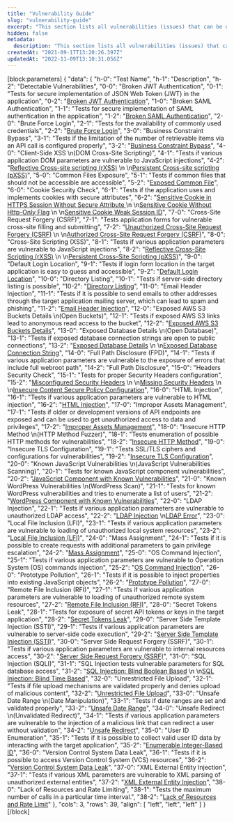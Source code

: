 ```yaml
---
title: "Vulnerability Guide"
slug: "vulnerability-guide"
excerpt: "This section lists all vulnerabilities (issues) that can be detected by Bright and provides detailed information about each of them."
hidden: false
metadata: 
  description: "This section lists all vulnerabilities (issues) that can be detected by NeuraLegion and provides detailed information about each of them."
createdAt: "2021-09-17T13:20:26.397Z"
updatedAt: "2022-11-09T13:10:31.056Z"
---
```

[block:parameters]
{
  "data": {
    "h-0": "Test Name",
    "h-1": "Description",
    "h-2": "Detectable Vulnerabilities",
    "0-0": "Broken JWT Authentication",
    "0-1": "Tests for secure implementation of JSON Web Token (JWT) in the application",
    "0-2": "[Broken JWT Authentication](https://docs.brightsec.com/docs/broken-jwt-authentication)",
    "1-0": "Broken SAML Authentication",
    "1-1": "Tests for secure implementation of SAML authentication in the application",
    "1-2": "[Broken SAML Authentication](https://docs.brightsec.com/docs/broken-saml-authentication)",
    "2-0": "Brute Force Login",
    "2-1": "Tests for the availability of commonly used credentials",
    "2-2": "[Brute Force Login](https://docs.brightsec.com/docs/brute-force-login)",
    "3-0": "Business Constraint Bypass",
    "3-1": "Tests if the limitation of the number of retrievable items via an API call is configured properly",
    "3-2": "[Business Constraint Bypass](https://docs.brightsec.com/docs/business-constraint-bypass)",
    "4-0": "Client-Side XSS  \n(DOM Cross-Site Scripting)",
    "4-1": "Tests if various application DOM parameters are vulnerable to JavaScript injections",
    "4-2": "[Reflective Cross-site scripting (rXSS)](https://docs.brightsec.com/docs/reflective-cross-site-scripting-rxss)  \n  \n[Persistent Cross-site scripting (pXSS)](https://docs.brightsec.com/docs/persistent-cross-site-scripting-pxss)",
    "5-0": "Common Files Exposure",
    "5-1": "Tests if common files that should not be accessible are accessible",
    "5-2": "[Exposed Common File](https://docs.brightsec.com/docs/exposed-common-file)",
    "6-0": "Cookie Security Check",
    "6-1": "Tests if the application uses and implements cookies with secure attributes",
    "6-2": "[Sensitive Cookie in HTTPS Session Without Secure Attribute  ](https://docs.brightsec.com/docs/sensitive-cookie-in-https-session-without-secure-attribute)  \n  \n[Sensitive Cookie Without Http-Only Flag](https://docs.brightsec.com/docs/sensitive-cookie-without-httponly-flag)  \n  \n[Sensitive Cookie Weak Session ID](https://docs.brightsec.com/docs/sensitive-cookie-weak-session-id)",
    "7-0": "Cross-Site Request Forgery (CSRF)",
    "7-1": "Tests application forms for vulnerable cross-site filling and submitting",
    "7-2": "[Unauthorized Cross-Site Request Forgery (CSRF)](https://docs.brightsec.com/docs/unauthorized-cross-site-request-forgery-csrf)  \n  \n[Authorized Cross-Site Request Forgery (CSRF)](https://docs.brightsec.com/docs/authorized-cross-site-request-forgery-csrf)",
    "8-0": "Cross-Site Scripting (XSS)",
    "8-1": "Tests if various application parameters are vulnerable to JavaScript injections",
    "8-2": "[Reflective Cross-Site Scripting (rXSS)](https://docs.brightsec.com/docs/reflective-cross-site-scripting-rxss)  \n  \n[Persistent Cross-Site Scripting (pXSS)](https://docs.brightsec.com/docs/persistent-cross-site-scripting-pxss)",
    "9-0": "Default Login Location",
    "9-1": "Tests if login form location in the target application is easy to guess and accessible",
    "9-2": "[Default Login Location](https://docs.brightsec.com/docs/default-login-location)",
    "10-0": "Directory Listing",
    "10-1": "Tests if server-side directory listing is possible",
    "10-2": "[Directory Listing](https://docs.brightsec.com/docs/directory-listing)",
    "11-0": "Email Header Injection",
    "11-1": "Tests if it is possible to send emails to other addresses through the target application mailing server, which can lead to spam and phishing",
    "11-2": "[Email Header Injection](https://docs.brightsec.com/docs/email-header-injection)",
    "12-0": "Exposed AWS S3 Buckets Details  \n(Open Buckets)",
    "12-1": "Tests if exposed AWS S3 links lead to anonymous read access to the bucket",
    "12-2": "[Exposed AWS S3 Buckets Details](https://docs.brightsec.com/docs/open-bucket)",
    "13-0": "Exposed Database Details  \n(Open Database)",
    "13-1": "Tests if exposed database connection strings are open to public connections",
    "13-2": "[Exposed Database Details](https://docs.brightsec.com/docs/open-database)  \n  \n[Exposed Database Connection String](https://docs.brightsec.com/docs/exposed-database-connection-string)",
    "14-0": "Full Path Disclosure (FPD)",
    "14-1": "Tests if various application parameters are vulnerable to the exposure of errors that include full webroot path",
    "14-2": "Full Path Disclosure",
    "15-0": "Headers Security Check",
    "15-1": "Tests for proper Security Headers configuration",
    "15-2": "[Misconfigured Security Headers](https://docs.brightsec.com/docs/misconfigured-security-headers)  \n  \n[Missing Security Headers](https://docs.brightsec.com/docs/missing-security-headers)  \n  \n[Insecure Content Secure Policy Configuration](https://docs.brightsec.com/docs/insecure-content-secure-policy-configuration)",
    "16-0": "HTML Injection",
    "16-1": "Tests if various application parameters are vulnerable to HTML injection",
    "16-2": "[HTML Injection](https://docs.brightsec.com/docs/html-injection)",
    "17-0": "Improper Assets Management",
    "17-1": "Tests if older or development versions of API endpoints are exposed and can be used to get unauthorized access to data and privileges",
    "17-2": "[Improper Assets Management](https://docs.brightsec.com/docs/improper-assets-management)",
    "18-0": "Insecure HTTP Method  \n(HTTP Method Fuzzer)",
    "18-1": "Tests enumeration of possible HTTP methods for vulnerabilities",
    "18-2": "[Insecure HTTP Method](https://docs.brightsec.com/docs/insecure-http-method)",
    "19-0": "Insecure TLS Configuration",
    "19-1": "Tests SSL/TLS ciphers and configurations for vulnerabilities",
    "19-2": "[Insecure TLS Configuration](https://docs.brightsec.com/docs/insecure-tls-configuration)",
    "20-0": "Known JavaScript Vulnerabilities  \n(JavaScript Vulnerabilities Scanning)",
    "20-1": "Tests for known JavaScript component vulnerabilities",
    "20-2": "[JavaScript Component with Known Vulnerabilities](https://docs.brightsec.com/docs/javascript-component-with-known-vulnerabilities)",
    "21-0": "Known WordPress Vulnerabilities  \n(WordPress Scan)",
    "21-1": "Tests for known WordPress vulnerabilities and tries to enumerate a list of users",
    "21-2": "[WordPress Component with Known Vulnerabilities](https://docs.brightsec.com/docs/wordpress-component-with-known-vulnerabilities)",
    "22-0": "LDAP Injection",
    "22-1": "Tests if various application parameters are vulnerable to unauthorized LDAP access",
    "22-2": "[LDAP Injection](https://docs.brightsec.com/docs/ldap-injection)  \n[LDAP Error](https://docs.brightsec.com/docs/ldap-error)",
    "23-0": "Local File Inclusion (LFI)",
    "23-1": "Tests if various application parameters are vulnerable to loading of unauthorized local system resources",
    "23-2": "[Local File Inclusion (LFI)](https://docs.brightsec.com/docs/local-file-inclusion-lfi)",
    "24-0": "Mass Assignment",
    "24-1": "Tests if it is possible to create requests with additional parameters to gain privilege escalation",
    "24-2": "[Mass Assignment](https://docs.brightsec.com/docs/mass-assignment)",
    "25-0": "OS Command Injection",
    "25-1": "Tests if various application parameters are vulnerable to Operation System (OS) commands injection",
    "25-2": "[OS Command Injection](https://docs.brightsec.com/docs/os-command-injection)",
    "26-0": "Prototype Pollution",
    "26-1": "Tests if it is possible to inject properties into existing JavaScript objects",
    "26-2": "[Prototype Pollution](https://docs.brightsec.com/docs/prototype-pollution)",
    "27-0": "Remote File Inclusion (RFI)",
    "27-1": "Tests if various application parameters are vulnerable to loading of unauthorized remote system resources",
    "27-2": "[Remote File Inclusion (RFI)](https://docs.brightsec.com/docs/remote-file-inclusion-rfi)",
    "28-0": "Secret Tokens Leak",
    "28-1": "Tests for exposure of secret API tokens or keys in the target application",
    "28-2": "[Secret Tokens Leak](https://docs.brightsec.com/docs/secret-tokens-leak)",
    "29-0": "Server Side Template Injection (SSTI)",
    "29-1": "Tests if various application parameters are vulnerable to server-side code execution",
    "29-2": "[Server Side Template Injection (SSTI)](https://docs.brightsec.com/docs/server-side-template-injection-ssti)",
    "30-0": "Server Side Request Forgery (SSRF)",
    "30-1": "Tests if various application parameters are vulnerable to internal resources access",
    "30-2": "[Server Side Request Forgery (SSRF)](https://docs.brightsec.com/docs/server-side-request-forgery-ssrf)",
    "31-0": "SQL Injection (SQLI)",
    "31-1": "SQL Injection tests vulnerable parameters for SQL database access",
    "31-2": "[SQL Injection: Blind Boolean Based](https://docs.brightsec.com/docs/sql-injection-blind-boolean-based)  \n  \n[SQL Injection: Blind Time Based](https://docs.brightsec.com/docs/sql-injection-blind-time-based)",
    "32-0": "Unrestricted File Upload",
    "32-1": "Tests if file upload mechanisms are validated properly and denies upload of malicious content",
    "32-2": "[Unrestricted File Upload](https://docs.brightsec.com/docs/unrestricted-file-upload)",
    "33-0": "Unsafe Date Range  \n(Date Manipulation)",
    "33-1": "Tests if date ranges are set and validated properly",
    "33-2": "[Unsafe Date Range](https://docs.brightsec.com/docs/unsafe-date-range)",
    "34-0": "Unsafe Redirect  \n(Unvalidated Redirect)",
    "34-1": "Tests if various application parameters are vulnerable to the injection of a malicious link that can redirect a user without validation",
    "34-2": "[Unsafe Redirect](https://docs.brightsec.com/docs/unsafe-redirect)",
    "35-0": "User ID Enumeration",
    "35-1": "Tests if it is possible to collect valid user ID data by interacting with the target application",
    "35-2": "[Enumerable Integer-Based ID](https://docs.brightsec.com/docs/enumerable-integer-based-id)",
    "36-0": "Version Control System Data Leak",
    "36-1": "Tests if it is possible to access Version Control System (VCS) resources",
    "36-2": "[Version Control System Data Leak](https://docs.brightsec.com/docs/version-control-system-data-leak)",
    "37-0": "XML External Entity Injection",
    "37-1": "Tests if various XML parameters are vulnerable to XML parsing of unauthorized external entities",
    "37-2": "[XML External Entity Injection](https://docs.brightsec.com/docs/xml-external-entity-injection)",
    "38-0": "Lack of Resources and Rate Limiting",
    "38-1": "Tests the maximum number of calls in a particular time interval.",
    "38-2": "[Lack of Resources and Rate Limit](https://docs.brightsec.com/docs/lack-of-resources-and-rate-limiting)"
  },
  "cols": 3,
  "rows": 39,
  "align": [
    "left",
    "left",
    "left"
  ]
}
[/block]